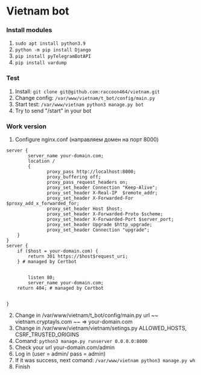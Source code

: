 # Vietnam bot
### Install modules

  1. `sudo apt install python3.9`
  2. `python -m pip install Django`
  3. `pip install pyTelegramBotAPI`
  4. `pip install vardump`



### Test

  1. Install: `git clone git@github.com:raccoon464/vietnam.git`
  2. Change config: `/var/www/vietnam/t_bot/config/main.py`
  3. Start test: `/var/www/vietnam python3 manage.py bot`
  4. Try to send "/start" in your bot

   
### Work version
1. Сonfigure nginx.conf (направляем домен на порт 8000)
```
server {
        server_name your-domain.com;
        location /
        {
               proxy_pass http://localhost:8000;
               proxy_buffering off;
               proxy_pass_request_headers on;
               proxy_set_header Connection "Keep-Alive";
               proxy_set_header X-Real-IP  $remote_addr;
               proxy_set_header X-Forwarded-For $proxy_add_x_forwarded_for;
               proxy_set_header Host $host;
               proxy_set_header X-Forwarded-Proto $scheme;
               proxy_set_header X-Forwarded-Port $server_port;
               proxy_set_header Upgrade $http_upgrade;
               proxy_set_header Connection "upgrade";
    }
}
server {
    if ($host = your-domain.com) {
        return 301 https://$host$request_uri;
    } # managed by Certbot


        listen 80;
        server_name your-domain.com;
    return 404; # managed by Certbot


}
```
2. Change in  /var/www/vietnam/t_bot/config/main.py url ~~ vietnam.cryptayls.com ~~ => your-domain.com
3. Change in /var/www/vietnam/vietnam/setings.py ALLOWED_HOSTS, CSRF_TRUSTED_ORIGINS
4. Comand: `python3 manage.py runserver 0.0.0.0:8000`
5. Сheck your url your-domain.com/admin
6. Log in (user = admin/ pass = admin)
7. If it was success, next comand: `/var/www/vietnam python3 manage.py wh`
8. Finish
